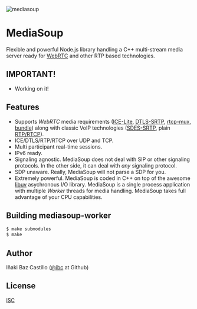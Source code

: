 ![mediasoup](https://raw.githubusercontent.com/ibc/mediasoup/master/art/MediaSoup-logo.png)

# MediaSoup

Flexible and powerful Node.js library handling a  C++ multi-stream media server ready for [WebRTC](http://www.webrtc.org/) and other RTP based technologies.


## IMPORTANT!

* Working on it!


## Features

* Supports *WebRTC* media requirements ([ICE-Lite](http://tools.ietf.org/html/rfc5245), [DTLS-SRTP](http://tools.ietf.org/html/rfc5764), [rtcp-mux](http://tools.ietf.org/html/rfc5761), [bundle](http://tools.ietf.org/html/draft-ietf-mmusic-sdp-bundle-negotiation)) along with classic VoIP technologies ([SDES-SRTP](http://tools.ietf.org/html/rfc4568), plain [RTP/RTCP](http://tools.ietf.org/html/rfc3550)).
* ICE/DTLS/RTP/RTCP over UDP and TCP.
* Multi participant real-time sessions.
* IPv6 ready.
* Signaling agnostic. MediaSoup does not deal with SIP or other signaling protocols. In the other side, it can deal with *any* signaling protocol.
* SDP unaware. Really, MediaSoup will not parse a SDP for you.
* Extremely powerful. MediaSoup is coded in C++ on top of the awesome [libuv](https://github.com/libuv/libuv) asychronous I/O library. MediaSoup is a single process application with multiple *Worker* threads for media handling. MediaSoup takes full advantage of your CPU capabilities.

## Building mediasoup-worker

```bash
$ make submodules
$ make
```


## Author

Iñaki Baz Castillo ([@ibc](https://github.com/ibc/) at Github)


## License

[ISC](./LICENSE)
